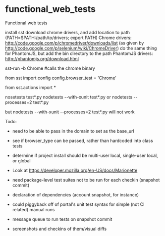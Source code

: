 functional_web_tests
====================

Functional web tests

install sst
download chrome drivers, and add location to path (PATH=$PATH:/path/to/drivers; export PATH)
Chrome drivers: http://code.google.com/p/chromedriver/downloads/list (as given by http://code.google.com/p/selenium/wiki/ChromeDriver)
do the same thing for PhantomJS, but add the bin directory to the path
PhantomJS drivers: http://phantomjs.org/download.html 

sst-run -b Chrome #calls the chrome binary

from sst import config
config.browser_test = 'Chrome'

from sst.actions import *

nosetests test*.py
nodetests --with-xunit test*.py
or
nodetests --processes=2 test*.py

but nodetests --with-xunit --processes=2 test*.py  will not work

Todo:
* need to be able to pass in the domain to set as the base_url
* see if browser_type can be passed, rather than hardcoded into class tests
* determine if project install should be multi-user local, single-user local, or global
* Look at https://developer.mozilla.org/en-US/docs/Marionette

* need package-level test suites not to be run for each checkin (snapshot commit)
* declaration of dependencies (account snapshot, for instance)
* could piggyback off of portal's unit test syntax for simple (not CI related) manual runs
* message queue to run tests on snapshot commit
* screenshots and checkins of them/visual diffs
